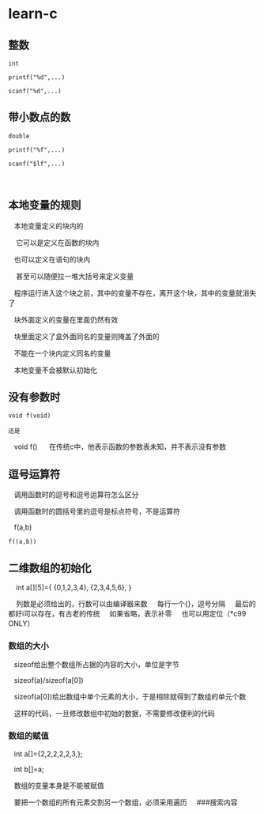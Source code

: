 # learn-c

## 整数

    int
    
    printf("%d",...)
    
    scanf("%d",...)

## 带小数点的数
    
    double
    
    printf("%f",...)
    
    scanf("$lf",...)
    
## 本地变量的规则

    本地变量定义的块内的
    
      它可以是定义在函数的块内
      
      也可以定义在语句的块内
      
      甚至可以随便拉一堆大括号来定义变量
      
    程序运行进入这个块之前，其中的变量不存在，离开这个块，其中的变量就消失了
    
    块外面定义的变量在里面仍然有效
    
    块里面定义了盒外面同名的变量则掩盖了外面的
    
    不能在一个块内定义同名的变量
    
    本地变量不会被默认初始化

## 没有参数时
    
    void f(void)
    
    还是
    
    void f()
      在传统c中，他表示函数的参数表未知，并不表示没有参数

## 逗号运算符

    调用函数时的逗号和逗号运算符怎么区分
    
    调用函数时的圆括号里的逗号是标点符号，不是运算符
    
    f(a,b)
    
    f((a,b))
 
## 二维数组的初始化

     int a[][5]={
       {0,1,2,3,4},
       {2,3,4,5,6},
     }
    
     列数是必须给出的，行数可以由编译器来数
    
     每行一个{}，逗号分隔
    
     最后的都好i可以存在，有古老的传统
    
     如果省略，表示补零
    
     也可以用定位（*c99 ONLY）

### 数组的大小

    sizeof给出整个数组所占据的内容的大小，单位是字节
    
    sizeof(a)/sizeof(a[0])
    
    sizeof(a[0])给出数组中单个元素的大小，于是相除就得到了数组的单元个数
    
    这样的代码，一旦修改数组中初始的数据，不需要修改便利的代码

### 数组的赋值

    int a[]={2,2,2,2,2,3,};
    
    int b[]=a;
    
    数组的变量本身是不能被赋值
    
    要把一个数组的所有元素交割另一个数组，必须采用遍历
    
###搜索内容
    
    
